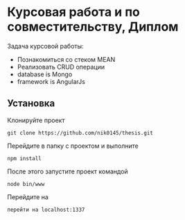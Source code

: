 # Курсовая работа и по совместительству, Диплом
Задача курсовой работы:
* Познакомиться со стеком MEAN
* Реализовать CRUD операции
* database is Mongo
* framework is AngularJs

## Установка

Клонируйте проект
```
git clone https://github.com/nik0145/thesis.git
```
Перейдите в папку с проектом и выполните 
```
npm install
```
После этого запустите проект командой
```
node bin/www
```
Перейдите на 
```
перейти на localhost:1337
```
